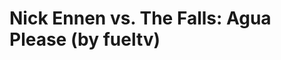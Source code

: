 <!--
id: 6392673672
link: http://tumblr.atmos.org/post/6392673672/nick-ennen-vs-the-falls-agua-please-by-fueltv
slug: nick-ennen-vs-the-falls-agua-please-by-fueltv
date: Fri Jun 10 2011 12:44:34 GMT-0700 (PDT)
publish: 2011-06-010
tags: 
title: Nick Ennen vs. The Falls: Agua Please (by fueltv)
-->


Nick Ennen vs. The Falls: Agua Please (by fueltv)
=================================================



